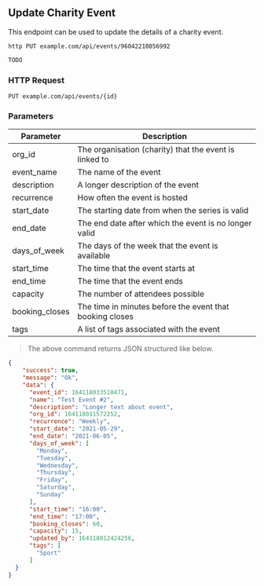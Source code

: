 ## Update Charity Event
This endpoint can be used to update the details of a charity event.

```shell
http PUT example.com/api/events/96042210856992
```

```javascript
TODO
```

### HTTP Request

`PUT example.com/api/events/{id}`

### Parameters

Parameter | Description
--------- | -----------
org_id | The organisation (charity) that the event is linked to
event_name | The name of the event
description | A longer description of the event
recurrence | How often the event is hosted
start_date | The starting date from when the series is valid
end_date | The end date after which the event is no longer valid
days_of_week | The days of the week that the event is available
start_time | The time that the event starts at
end_time | The time that the event ends
capacity | The number of attendees possible
booking_closes | The time in minutes before the event that booking closes
tags | A list of tags associated with the event

> The above command returns JSON structured like below.

```json
{
    "success": true,
    "message": "Ok",
    "data": {       
      "event_id": 164118033510471,
      "name": "Test Event #2",
      "description": "Longer text about event",
      "org_id": 164118011572252,
      "recurrence": "Weekly",
      "start_date": "2021-05-29",
      "end_date": "2021-06-05",
      "days_of_week": [
        "Monday",
        "Tuesday",
        "Wednesday",
        "Thursday",
        "Friday",
        "Saturday",
        "Sunday"
      ],
      "start_time": "16:00",
      "end_time": "17:00",
      "booking_closes": 60,
      "capacity": 15,
      "updated_by": 164118012424256,
      "tags": [
        "Sport"
      ]
  }
}
```

